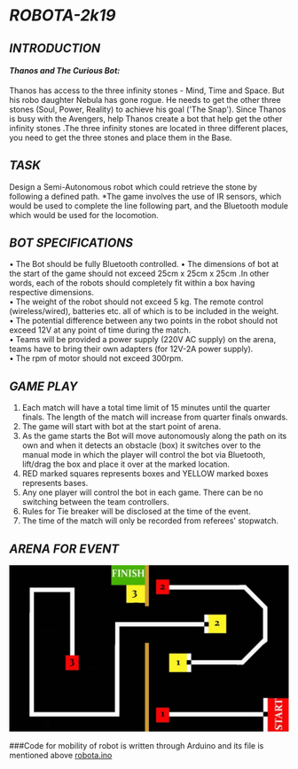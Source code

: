 # *ROBOTA-2k19*

## *INTRODUCTION*
#### *Thanos and The Curious Bot:* 
Thanos has access to the three infinity stones - Mind, Time and Space. But his robo daughter  Nebula has gone rogue. He needs to get the other three stones (Soul, Power, Reality) to achieve his  goal ('The Snap'). Since Thanos is busy with the Avengers, help Thanos create a bot that help get  the other infinity stones .The three infinity stones are located in three different places, you need to  get the three stones and place them in the Base. 

## *TASK* 
Design a Semi-Autonomous robot which could retrieve the stone by following a defined path. 
*The game involves the use of IR sensors, which would be used to complete the line following part,  and the Bluetooth module which would be used for the locomotion. 

## *BOT SPECIFICATIONS*  
  • The Bot should be fully Bluetooth controlled. 
  • The dimensions of bot at the start of the game should not exceed 25cm x 25cm x 25cm .In other  words, each of the robots should completely fit within a box having respective dimensions.  
  • The weight of the robot should not exceed 5 kg. The remote control (wireless/wired), batteries etc.  all of which is to be included in the weight.  
  • The potential difference between any two points in the robot should not exceed 12V at any point  of time during the match.  
  • Teams will be provided a power supply (220V AC supply) on the arena, teams have to bring their  own adapters (for 12V-2A power supply).  
  • The rpm of motor should not exceed 300rpm.  

## *GAME PLAY* 
  1. Each match will have a total time limit of 15 minutes until the quarter finals. The length of the  match will increase from quarter finals onwards. 
  2. The game will start with bot at the start point of arena. 
  3. As the game starts the Bot will move autonomously along the path on its own and when it  detects an obstacle (box) it switches over to the manual mode in which the player will control  the bot via Bluetooth, lift/drag the box and place it over at the marked location.  
  4. RED marked squares represents boxes and YELLOW marked boxes represents bases. 
  5. Any one player will control the bot in each game. There can be no switching between the team  controllers. 
  6. Rules for Tie breaker will be disclosed at the time of the event.
  7. The time of the match will only be recorded from referees' stopwatch. 

## *ARENA FOR EVENT*
![](images/RobotaArena.jpeg)

###Code for mobility of robot is written through Arduino and its file is mentioned above [robota.ino](/robota.ino) 
